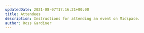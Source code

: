 ```yaml
---
updatedDate: 2021-08-07T17:16:21+00:00
title: Attendees
description: Instructions for attending an event on Midspace.
author: Ross Gardiner
---
```

